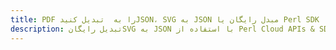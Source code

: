 ---title: PDF را به  تبدیل کنیدJSON، SVG به JSON مبدل رایگان یا Perl SDKdescription: تبدیل رایگانSVG به JSON با استفاده از Perl Cloud APIs & SDK همچنین اسناد PDF را در Cloud ایجاد، ویرایش و رندر کنید.---